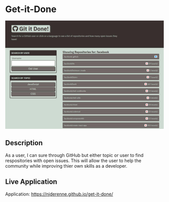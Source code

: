 # Get-it-Done

![Screenshot](public/images/git_it_done.JPG)

## Description

As a user, I can sure through GitHub but either topic or user to find respositories with open issues. This will allow the user to help the community while improving thier own skills as a developer.

## Live Application

Application: https://njderenne.github.io/get-it-done/
